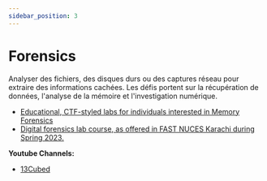 ```yaml
---
sidebar_position: 3
---
```


# Forensics 

Analyser des fichiers, des disques durs ou des captures réseau pour extraire des informations cachées. Les défis portent sur la récupération de données, l'analyse de la mémoire et l'investigation numérique.

- [Educational, CTF-styled labs for individuals interested in Memory Forensics](https://github.com/stuxnet999/MemLabs)
- [Digital forensics lab course, as offered in FAST NUCES Karachi during Spring 2023.](https://github.com/vonderchild/digital-forensics-lab)

**Youtube Channels:**
- [13Cubed](https://www.youtube.com/13cubed)
